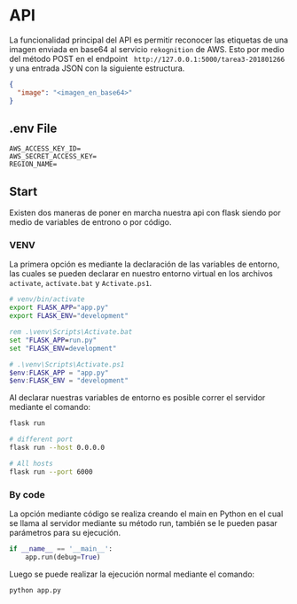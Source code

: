 # API
La funcionalidad principal del API es permitir reconocer las etiquetas de una imagen enviada en base64 al servicio `rekognition` de AWS. Esto por medio del método POST en el endpoint ` http://127.0.0.1:5000/tarea3-201801266` y una entrada JSON con la siguiente estructura.
```json
{
  "image": "<imagen_en_base64>"
}
```

## .env File
```env
AWS_ACCESS_KEY_ID=
AWS_SECRET_ACCESS_KEY=
REGION_NAME=
```

## Start
Existen dos maneras de poner en marcha nuestra api con flask siendo por medio de variables de entrono o por código.

### VENV
La primera opción es mediante la declaración de las variables de entorno, las cuales se pueden declarar en nuestro entorno virtual en los archivos `activate`, `actívate.bat` y `Activate.ps1`.

```bash
# venv/bin/activate
export FLASK_APP="app.py"
export FLASK_ENV="development"
```

```bat
rem .\venv\Scripts\Activate.bat
set "FLASK_APP=run.py"
set "FLASK_ENV=development"
```

```ps1
# .\venv\Scripts\Activate.ps1
$env:FLASK_APP = "app.py"
$env:FLASK_ENV = "development"
```

Al declarar nuestras variables de entorno es posible correr el servidor mediante el comando:
```bash
flask run 

# different port
flask run --host 0.0.0.0

# All hosts
flask run --port 6000
```

### By code
La opción mediante código se realiza creando el main en Python en el cual se llama al servidor mediante su método run, también se le pueden pasar parámetros para su ejecución.
```py
if __name__ == '__main__':
    app.run(debug=True)
```

Luego se puede realizar la ejecución normal mediante el comando:
```bash
python app.py
```